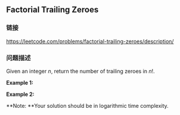 ## Factorial Trailing Zeroes  
### 链接  
https://leetcode.com/problems/factorial-trailing-zeroes/description/  
### 问题描述
Given an integer *n*, return the number of trailing zeroes in *n*!.

**Example 1:**

**Example 2:**

**Note: **Your solution should be in logarithmic time complexity.
